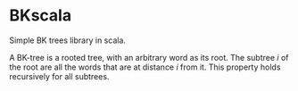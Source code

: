 BKscala
=======

Simple BK trees library in scala.

A BK-tree is a rooted tree, with an arbitrary word as its root. The subtree *i* of the root are all the words that are at distance *i* from it. This property holds recursively for all subtrees.

